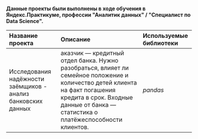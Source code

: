 **Данные проекты были выполнены в ходе обучения в Яндекс.Практикуме, профессии "Аналитик данных" / "Специалист по Data Science".**

| Название проекта | Описание | Используемые библиотеки | 
| :---------------------- | :---------------------- | :---------------------- |
| Исследования надёжности заёмщиков - анализ банковских данных | аказчик — кредитный отдел банка. Нужно разобраться, влияет ли семейное положение и количество детей клиента на факт погашения кредита в срок. Входные данные от банка — статистика о платёжеспособности клиентов.| *pandas* |